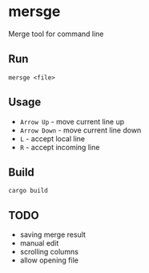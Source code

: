 # mersge
Merge tool for command line

## Run
```mersge <file>```

## Usage
- ```Arrow Up``` - move current line up
- ```Arrow Down``` - move current line down
- ```L``` - accept local line
- ```R``` - accept incoming line

## Build
```cargo build```

## TODO
- saving merge result
- manual edit
- scrolling columns
- allow opening file
